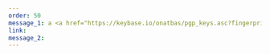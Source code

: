 ```yaml
---
order: 50
message_1: a <a href="https://keybase.io/onatbas/pgp_keys.asc?fingerprint=9d978c21e8b409db39eb546040e23b34fd5a7e13">PGP</a> key and a <a href="https://keybase.io/onatbas/">keybase</a> profile.
link:
message_2:
---
```

